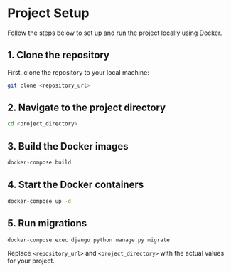 # Project Setup

Follow the steps below to set up and run the project locally using Docker.

## 1. Clone the repository

First, clone the repository to your local machine:

```bash
git clone <repository_url>
```

## 2. Navigate to the project directory

```bash
cd <project_directory>
```

## 3. Build the Docker images

```bash
docker-compose build
```

## 4. Start the Docker containers

```bash
docker-compose up -d
```

## 5. Run migrations

```bash
docker-compose exec django python manage.py migrate
```

Replace `<repository_url>` and `<project_directory>` with the actual values for your project.
